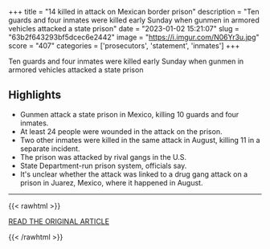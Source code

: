 +++
title = "14 killed in attack on Mexican border prison"
description = "Ten guards and four inmates were killed early Sunday when gunmen in armored vehicles attacked a state prison"
date = "2023-01-02 15:21:07"
slug = "63b2f643293bf5dcec6e2442"
image = "https://i.imgur.com/N06Yr3u.jpg"
score = "407"
categories = ['prosecutors', 'statement', 'inmates']
+++

Ten guards and four inmates were killed early Sunday when gunmen in armored vehicles attacked a state prison

## Highlights

- Gunmen attack a state prison in Mexico, killing 10 guards and four inmates.
- At least 24 people were wounded in the attack on the prison.
- Two other inmates were killed in the same attack in August, killing 11 in a separate incident.
- The prison was attacked by rival gangs in the U.S.
- State Department-run prison system, officials say.
- It's unclear whether the attack was linked to a drug gang attack on a prison in Juarez, Mexico, where it happened in August.

---

{{< rawhtml >}}
  <p class="article-category">
    <a target="_blank" href="https://www.abc15.com/news/national/14-killed-in-attack-on-mexican-border-prison">READ THE ORIGINAL ARTICLE</a>
  </p>
{{< /rawhtml >}}
